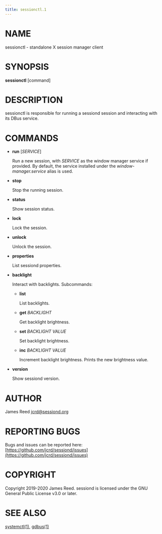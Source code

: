 ```yaml
---
title: sessionctl.1
---
```


# NAME

sessionctl - standalone X session manager client

# SYNOPSIS

**sessionctl** \[command\]

# DESCRIPTION

sessionctl is responsible for running a sessiond session and interacting with
its DBus service.

# COMMANDS

- **run** \[_SERVICE_\]

    Run a new session, with _SERVICE_ as the window manager service if provided.
    By default, the service installed under the _window-manager.service_ alias is
    used.

- **stop**

    Stop the running session.

- **status**

    Show session status.

- **lock**

    Lock the session.

- **unlock**

    Unlock the session.

- **properties**

    List sessiond properties.

- **backlight**

    Interact with backlights. Subcommands:

    - **list**

        List backlights.

    - **get** _BACKLIGHT_

        Get backlight brightness.

    - **set** _BACKLIGHT_ _VALUE_

        Set backlight brightness.

    - **inc** _BACKLIGHT_ _VALUE_

        Increment backlight brightness. Prints the new brightness value.

- **version**

    Show sessiond version.

# AUTHOR

James Reed <jcrd@sessiond.org>

# REPORTING BUGS

Bugs and issues can be reported here: [https://github.com/jcrd/sessiond/issues](https://github.com/jcrd/sessiond/issues)

# COPYRIGHT

Copyright 2019-2020 James Reed. sessiond is licensed under the
GNU General Public License v3.0 or later.

# SEE ALSO

[systemctl(1)](https://www.commandlinux.com/man-page/man1/systemctl.1.html), [gdbus(1)](https://www.commandlinux.com/man-page/man1/gdbus.1.html)
